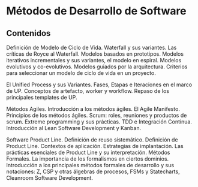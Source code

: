 # Métodos de Desarrollo de Software

## Contenidos

Definición de Modelo de Ciclo de Vida. Waterfall y sus variantes. Las críticas de Royce al Waterfall. Modelos basados en prototipos. Modelos iterativos incrementales y sus variantes, el modelo en espiral. Modelos evolutivos y co-evolutivos. Modelos guiados por la arquitectura. Criterios para seleccionar un modelo de ciclo de vida en un proyecto.

El Unified Process y sus Variantes. Fases, Etapas e Iteraciones en el marco de UP. Conceptos de artefacto, worker y workflow. Repaso de los principales templates de UP. 

Métodos Agiles. Introducción a los métodos ágiles. El Agile Manifesto. Principios de los métodos ágiles. Scrum: roles, reuniones y productos de scrum. Extreme programming y sus prácticas. TDD e Integración Continua. Introducción al Lean Software Development y Kanban. 

Software Product Line. Definición de reuso sistemático. Definición de Product Line. Contextos de aplicación. Estrategias de implantación. Las prácticas esenciales de Product Line y su interpretación. Métodos Formales. La importancia de los formalismos en ciertos dominios. Introducción a los principales métodos formales de desarrollo y sus notaciones: Z, CSP y otras álgebras de procesos, FSMs y Statecharts, Cleanroom Software Development.